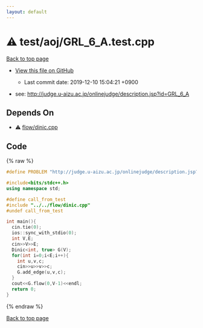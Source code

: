 ```yaml
---
layout: default
---
```


<!-- mathjax config similar to math.stackexchange -->
<script type="text/javascript" async
  src="https://cdnjs.cloudflare.com/ajax/libs/mathjax/2.7.5/MathJax.js?config=TeX-MML-AM_CHTML">
</script>
<script type="text/x-mathjax-config">
  MathJax.Hub.Config({
    TeX: { equationNumbers: { autoNumber: "AMS" }},
    tex2jax: {
      inlineMath: [ ['$','$'] ],
      processEscapes: true
    },
    "HTML-CSS": { matchFontHeight: false },
    displayAlign: "left",
    displayIndent: "2em"
  });
</script>

<script type="text/javascript" src="https://cdnjs.cloudflare.com/ajax/libs/jquery/3.4.1/jquery.min.js"></script>
<script src="https://cdn.jsdelivr.net/npm/jquery-balloon-js@1.1.2/jquery.balloon.min.js" integrity="sha256-ZEYs9VrgAeNuPvs15E39OsyOJaIkXEEt10fzxJ20+2I=" crossorigin="anonymous"></script>
<script type="text/javascript" src="../../../assets/js/copy-button.js"></script>
<link rel="stylesheet" href="../../../assets/css/copy-button.css" />


# :warning: test/aoj/GRL_6_A.test.cpp
<a href="../../../index.html">Back to top page</a>

* <a href="{{ site.github.repository_url }}/blob/master/test/aoj/GRL_6_A.test.cpp">View this file on GitHub</a>
    - Last commit date: 2019-12-10 15:04:21 +0900


* see: <a href="http://judge.u-aizu.ac.jp/onlinejudge/description.jsp?id=GRL_6_A">http://judge.u-aizu.ac.jp/onlinejudge/description.jsp?id=GRL_6_A</a>


## Depends On
* :warning: <a href="../../../library/flow/dinic.cpp.html">flow/dinic.cpp</a>


## Code
{% raw %}
```cpp
#define PROBLEM "http://judge.u-aizu.ac.jp/onlinejudge/description.jsp?id=GRL_6_A"

#include<bits/stdc++.h>
using namespace std;

#define call_from_test
#include "../../flow/dinic.cpp"
#undef call_from_test

int main(){
  cin.tie(0);
  ios::sync_with_stdio(0);
  int V,E;
  cin>>V>>E;
  Dinic<int, true> G(V);
  for(int i=0;i<E;i++){
    int u,v,c;
    cin>>u>>v>>c;
    G.add_edge(u,v,c);
  }
  cout<<G.flow(0,V-1)<<endl;
  return 0;
}

```
{% endraw %}

<a href="../../../index.html">Back to top page</a>


